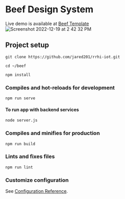 # Beef Design System

Live demo is available at [Beef Template](https://beef-template.herokuapp.com/#/)
![Screenshot 2022-12-19 at 2 42 32 PM](https://user-images.githubusercontent.com/4927433/208363938-a6ada3aa-9e0d-4c2f-b28c-f9c5534a3438.png)

## Project setup
```
git clone https://github.com/jared201/rrhi-iot.git

cd ~/beef

npm install
```

### Compiles and hot-reloads for development
```
npm run serve
```
#### To run app with backend services
```
node server.js
```

### Compiles and minifies for production
```
npm run build
```

### Lints and fixes files
```
npm run lint
```

### Customize configuration
See [Configuration Reference](https://cli.vuejs.org/config/).

  [](https://www.paypal.com/en_PH/i/scr/pixel.gif)
